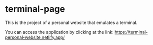 # terminal-page

This is the project of a personal website that emulates a terminal.

You can access the application by clicking at the link: https://terminal-personal-website.netlify.app/
